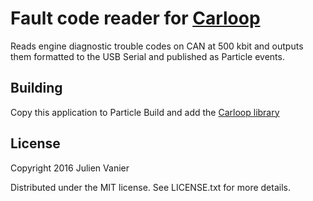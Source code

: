 # Fault code reader for [Carloop](https://carloop.io)

Reads engine diagnostic trouble codes on CAN at 500 kbit and outputs them formatted to the USB Serial and published as Particle events.

## Building

Copy this application to Particle Build and add the [Carloop library](https://build.particle.io/libs/56eebf35e1b20225ce00048d)

## License

Copyright 2016 Julien Vanier

Distributed under the MIT license. See LICENSE.txt for more details.

